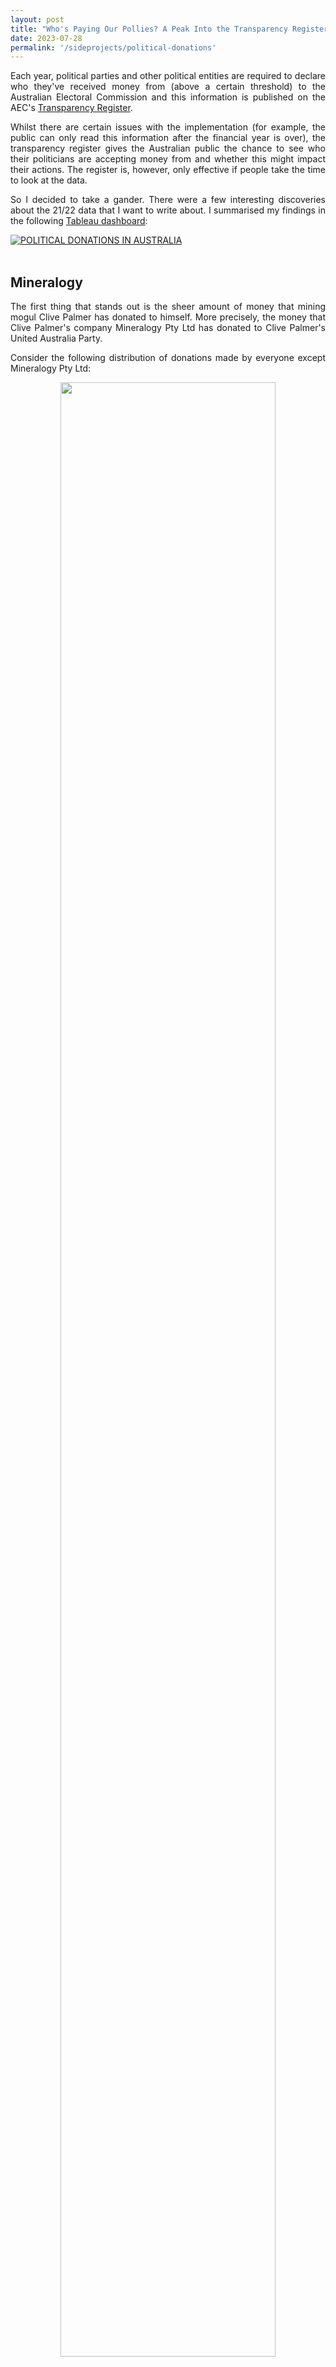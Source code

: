 ```yaml
---
layout: post
title: "Who's Paying Our Pollies? A Peak Into the Transparency Register"
date: 2023-07-28
permalink: '/sideprojects/political-donations'
---
```


<p align='justify'>
Each year, political parties and other political entities are required to declare who they've received money from (above a certain threshold) to the Australian Electoral Commission and this information is published on the AEC's <a href = 'https://transparency.aec.gov.au/'>Transparency Register</a>.
</p>

<p align='justify'>
Whilst there are certain issues with the implementation (for example, the public can only read this information after the financial year is over), the transparency register gives the Australian public the chance to see who their politicians are accepting money from and whether this might impact their actions.
The register is, however, only effective if people take the time to look at the data.
</p>

<p align='justify'>
So I decided to take a gander. 
There were a few interesting discoveries about the 21/22 data that I want to write about. 
I summarised my findings in the following <a href = 'https://public.tableau.com/views/PoliticalDonationsinAustraliawebpageversion/Dashboard?:language=en-US&:display_count=n&:origin=viz_share_link'>Tableau dashboard</a>:
</p>


<div 
    class='tableauPlaceholder' 
    id='viz1690817918520' 
    style='width:100%; margin:auto;'
>
<noscript>
<a href='#'><img alt='POLITICAL DONATIONS IN AUSTRALIA  ' src='https:&#47;&#47;public.tableau.com&#47;static&#47;images&#47;Po&#47;PoliticalDonationsinAustraliawebpageversion&#47;Dashboard&#47;1_rss.png' style='border: none' /></a>
</noscript>
<object class='tableauViz'  style='display:none;'>
<param name='host_url' value='https%3A%2F%2Fpublic.tableau.com%2F' />
<param name='embed_code_version' value='3' />
<param name='site_root' value='' />
<param name='name' value='PoliticalDonationsinAustraliawebpageversion&#47;Dashboard' />
<param name='tabs' value='no' />
<param name='toolbar' value='yes' />
<param name='static_image' value='https:&#47;&#47;public.tableau.com&#47;static&#47;images&#47;Po&#47;PoliticalDonationsinAustraliawebpageversion&#47;Dashboard&#47;1.png' />
<param name='animate_transition' value='yes' />
<param name='display_static_image' value='yes' />
<param name='display_spinner' value='yes' />
<param name='display_overlay' value='yes' />
<param name='display_count' value='yes' />
<param name='language' value='en-US' />
</object>
</div>                

<script type='text/javascript'>
    var divElement = document.getElementById('viz1690817918520');
    var vizElement = divElement.getElementsByTagName('object')[0];
    if ( divElement.offsetWidth > 800 ) {
        vizElement.style.width='650px';
        vizElement.style.height='887px';
    } else if ( divElement.offsetWidth > 500 ) { 
        vizElement.style.width='650px';
        vizElement.style.height='887px';
    } else { 
        vizElement.style.width='100%';
        vizElement.style.height='1727px';
    }                     
    var scriptElement = document.createElement('script');
    scriptElement.src = 'https://public.tableau.com/javascripts/api/viz_v1.js';
    vizElement.parentNode.insertBefore(scriptElement, vizElement);
</script>

<br>

## Mineralogy

<p align='justify'>
The first thing that stands out is the sheer amount of money that mining mogul Clive Palmer has donated to himself. 
More precisely, the money that Clive Palmer's company Mineralogy Pty Ltd has donated to Clive Palmer's United Australia Party. 
</p>

<p align='justify'>
Consider the following distribution of donations made by everyone except Mineralogy Pty Ltd: 
</p>

<center>
<figure>
  <img
  src="https://tomjdove.github.io/TomJDove/assets/transparency/donations-wo-mineralogy.png"
  style="width:90%"
  >
  <figcaption>
    Distribution of donations in the 20/21 financial year, not including Mineralogy Pty Ltd
  </figcaption>
</figure>
</center>

<p align='justify'>
The median donation amount is about $5000, but there are some significant donations; the mean donation is about $15,000. The largest donation is $1.5 million. Now, look at what happens if we include Mineralogy, whose donations have been labelled in orange:
</p>

<center>
<figure>
  <img
  src="https://tomjdove.github.io/TomJDove/assets/transparency/donations-w-mineralogy.png"
  style="width:90%"
  >
  <figcaption>
    Distribution of donations, including Mineralogy Pty Ltd
  </figcaption>
</figure>
</center>
 
<p align='justify'>
You can barely even see the measly 1.5 million dollar donation! The largest donation is now $50 million and the average donation has moved from $15,000 to $60,000. This single donor accounts for three-quarters of all money donated, and it's all going to one Party:
</p>

<center>
<figure>
  <img
  src="https://tomjdove.github.io/TomJDove/assets/transparency/mineralogy-pie.png"
  >
  <figcaption>
    The proportion of money donated by Mineralogy Pty Ltd
  </figcaption>
</figure>
</center>
 
<p align='justify'>
Certainly, this raises questions about the potential of extremely wealthy people funding their own political parties to influence politics in any way they see fit.
For now, I'll just mention the impact it has on the data; Mineralogy Pty Ltd is certainly an outlier and we'll have to remove it when calculating certain statistics to get a clear picture of what the rest of the donations look like.
</p>

## The (other) top donors

<p align='justify'>
It's not only important to know who the top donors are, but also to who they're donating to. Let's consider the two major parties, the Australian Labor Party and the Liberal Party. Indeed, 71% of donations were made to one of these parties, with a more precise breakdown as follows:
</p>

<center>
<figure>
  <img
  src="https://tomjdove.github.io/TomJDove/assets/transparency/donor-share-pie.png"
  >
  <figcaption>
    Breakdown of donors based on whether they donated to Labor or Liberal
  </figcaption>
</figure>
</center>

<p align='justify'>
Of the 71% of people who donated to either Labor or Liberal, almost half donated to both. 
It seems these donors aren't donating simply because they're Labor or Liberal supporters.
</p>

<center>
<figure>
  <img
  src="https://tomjdove.github.io/TomJDove/assets/transparency/pratt.jpg"
  style="width:50%"
  >
  <figcaption>
    Andrew Pratt, Labor and Liberal's biggest donor
  </figcaption>
</figure>
</center>

<p align='justify'>
The largest donor for both Labor and Liberal was the same; Australia's third-richest person, Andrew Pratt. Pratt, the executive chairman of recycling company Visy and Pratt Industries, which is the world's largest privately owned packaging and paper company, donated $1.67 million to the Liberal Party and $1.96 million to the Labor Party. These were the largest donations for both of these parties, but the amount isn't much for a man whose net worth is about $25 billion.
</p>

<p align='justify'>
Here are the remaining top donors for the Liberal and Labor parties:
</p>

<center>
<figure>
  <img
  src="https://tomjdove.github.io/TomJDove/assets/transparency/top-liberal-donors.png"
  style="width:80%"
  >
  <figcaption>
    Top five Liberal Party donors
  </figcaption>
</figure>
</center>

<center>
<figure>
  <img
  src="https://tomjdove.github.io/TomJDove/assets/transparency/top-labor-donors.png"
  style="width:80%"
  >
  <figcaption>
    Top five Labor Party donors
  </figcaption>
</figure>
</center>


<p align='justify'>
It can be difficult to figure out what some of these companies are: Sugolena Holdings, for example, doesn't have a website or Wikipedia entry. If you Google it, all you find are articles about the large donations they've made to the Liberal Party. It appears to be the corporation behind the property empire built by Isaac Wakil and the late Susan Wakil. 
The couple initially gained their fortune in the clothing industry before investing in property. 
They're known to be very philanthropic, contributing large amounts of money to health, education, and the arts.
</p>

<p align='justify'>
Oryxium Investments is part of the Lowy family's business empire, but it is also difficult to find specific information about it. This is because the company seems to have been created for the <a href = 'https://independentaustralia.net/politics/politics-display/lowy-family-use-loophole-to-donate-550000-to-liberal-party,17340'>explicit purpose of making large donations to the Liberal Party</a>. Indeed, it has no website, address, or even employees.
</p>

<p align='justify'>
Overall, it seems that if you want to know who is making these large donations to the Liberal Party you're going to need to do a lot of digging.
</p>

<p align='justify'>
The Labor Party's donor portfolio is rather different: three of the five are from unions or other organisations representing industry workers. 
This is not without its problems: there are plenty of examples of unions putting pressure on politicians to make decisions that adversely affect the rest of the population.
Indeed, one example might be the Pharmacy Guilds <a href = 'https://www.abc.net.au/news/2023-05-09/pharmacy-guild-pbs-robocalls-distress-medication-users/102322136'>staunch opposition</a> to the recently proposed change to the distribution of prescription medication.
</p>

<p align='justify'>
The wider problem of large donors having unfair access to or influence on politicians exists for all donors.
At least when the donor is a union it is clear who is making the donations, which can't be said of the mysterious corporate donors. 
The transparency register becomes somewhat less transparent when the donors themselves are opaque.
</p>

## "Other receipts"

<p align='justify'>
The transparency register not only shows the donations made to each political party; it also shows what other money the parties have received. 
These are found in the "detailed receipts" table.
A receipt can be either from a donation made, a subscription payment, or an 'other receipts'. 
Earlier years also had receipts from public funding and 'unspecified', but these are either no longer reported or a part of the 'other'.
</p>

<p align='justify'>
Let's take a look at the different types of receipts for the 2021-2022 financial year.
We've removed Mineralogy Pty Ltd so as not to skew the values.
By number of receipts, 'other receipts' make up almost three-quarters of all the receipts:
</p>

<center>
<figure>
  <img
  src="https://tomjdove.github.io/TomJDove/assets/transparency/other-receipts-amount.png"
  >
  <figcaption>
    Almost a quarter of receipts are classified as 'other'
  </figcaption>
</figure>
</center>
 
<p align='justify'>
Only a tiny slither of the receipts are subscription payments, and almost a quarter are from donations.
The picture is even starker if we look at the total value of the receipts:
</p>

<center>
<figure>
  <img
  src="https://tomjdove.github.io/TomJDove/assets/transparency/other-receipts-value.png"
  >
  <figcaption>
    87% of the money received by political parties is filed under 'other receipts'
  </figcaption>
</figure>
</center>
 
Other receipts make up about $530 million; about 87% of the total receipts.

<p align='justify'>
What counts as 'other receipts'? According to <a href = 'https://www.aph.gov.au/About_Parliament/Parliamentary_departments/Parliamentary_Library/pubs/rp/rp2122/Quick_Guides/ElectionFundingStates#_ftn2'>the government</a>, "other receipts are any amounts received other than donations, including income from sales of goods or services, interest on bank accounts, and public funding." 
Moreover, "for amounts that are received above the disclosure threshold, returns must disclose the full name and address of the donor, the amount received, and whether the receipt is a 'donation' or 'other receipt'."
</p>

<p align='justify'>
So the receipts are basically broken down into 'donations' and 'everything else' (with a small amount of subscriptions).
It also seems that a party likely get to choose whether an amount it receives counts as a donation or other receipt.
This also explains why public funding is no longer its own category; it has been lumped into 'other'.
</p>

<p align='justify'>
The fact is, we don't know what a given 'other receipt' is.
We can't even say that it wasn't a donation.
We know that the parties received $530 million and we know who they received the money from, but we don't know what the money is for.
</p>

## Receipt discrepancies

<p align='justify'>
Continuing from the previous section, we can compare the 'donations made' table with the 'detailed receipts' table to see cases where a party has received money from a donor beyond donations.
One could also look directly at the 'other receipts', but I wanted to see if there were any discrepancies.
</p>

<p align='justify'>
One example is that Morgans Financial Ltd, a stockbroking company, donated $13,500 to the Queensland division of the Labor Party.
However, the Labor Party declared $79,000 worth of receipts from Morgans.
This case is reasonably clear; probably it was some kind of return on investments.
</p>

<p align='justify'>
Another example is Spirits & Cocktails Australia, which is the peak body for spirits manufacturing in Australia.
They donated only $1,418 but the Labor Party in Queensland received $12,000 from them in total.
In another case, an individual, Robert Gunning, donated $8000 to the Liberal Party in Queensland, but they received a total of $18,485 from him.
What are these receipts for?
</p>

<p align='justify'>
Even more curious is the case where the value of the donations exceeds the amount that the party has claimed to have received.
There are many examples of this.
For example, the Pharmacy Guild of Australia donated $47,330 to the Labor Party in Queensland, which reported only $2000 of receipts from them.
Probably I'm just not knowledgeable enough to explain such cases; maybe the $2000 is a net value, so payments to the Pharmacy Guild are subtracted from the donation value.
</p>

<p align='justify'>
Certainly not all of these examples have devious underpinnings, but I am curious about the purpose of these receipts.
</p>

## How to improve?

<p align='justify'>
It is generally accepted that the reporting and disclosing of political donations is a good idea if you want to ensure that political parties aren't being unduly influenced by other parties. 
</p>

<p align='justify'>
This analysis has revealed two issues with the transparency registry.
The first is that when the donation is made via a corporation, it can be very difficult to work out who is the one donating.
This is not a problem unique to this situation; in everyday life, it is difficult to find out which companies own which other companies and so on.
The second is that a vast majority of the money received by political parties is filed under 'other receipts' and so we have no idea what the purpose of this money is.
Maybe this could be fixed by having finer categories for receipts.
</p>

<p align='justify'>
Another issue is that information is only released 'after the fact'.
The public can find out who the political parties have received money from, but only at the end of the year.
This means that during an election the public won't know of any large political donations until after they've voted.
A more frequently updated register would give more timely information to the public and put more pressure on political parties to be open about their finances.
One can even go beyond a frequently updated register: the Czech Republic, for example, allows the public to view all the transactions of the bank accounts to which donations must be deposited.
</p>

<p align='justify'>
It's an unfortunate fact, however, that it is extremely difficult to create robust political finance regulations.
There are multiple factors to this, as described in an <a href = 'https://www.europarl.europa.eu/RegData/etudes/STUD/2021/694836/IPOL_STU(2021694836_EN.pdf)'>EU report</a> on political financing in the EU.
For one, there are political difficulties; for example, the public will often oppose increasing public funding to political parties, even though it can be an effective method of reducing a party's reliance on corporate donations (and hence their influence on politics).
Secondly, there are strong incentives for political parties to try to circumvent the laws or find loopholes.
When strict regulations on political financing were introduced in the UK in 2000, parties began reporting significantly more 'loans', many of which were believed to be donations in disguise.
A lot of energy can be expended by a government trying to oversee and regulate political financing.
</p>

<p align='justify'>
All this is to say that political finance is complicated and there are no easy solutions.
I've enjoyed learning about it nonetheless.
</p>

